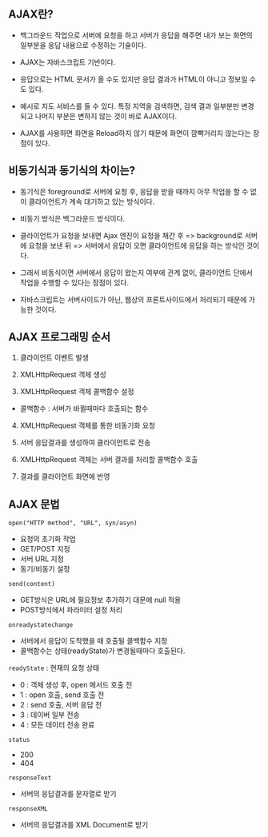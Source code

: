 
## AJAX란?

- 백그라운드 작업으로 서버에 요청을 하고 
서버가 응답을 해주면 내가 보는 화면의 일부분을 응답 내용으로 수정하는 기술이다.

- AJAX는 자바스크립트 기반이다. 

- 응답으로는 HTML 문서가 올 수도 있지만 
응답 결과가 HTML이 아니고 정보일 수도 있다. 

- 예시로 지도 서비스를 들 수 있다. 
특정 지역을 검색하면, 검색 결과 일부분만 변경되고 나머지 부분은 변하지 않는 것이 바로 AJAX이다. 

- AJAX를 사용하면 화면을 Reload하지 않기 때문에 화면이 깜빡거리지 않는다는 장점이 있다.



## 비동기식과 동기식의 차이는?

- 동기식은 foreground로 서버에 요청 후, 응답을 받을 때까지 아무 작업을 할 수 없이 클라이언트가 계속 대기하고 있는 방식이다. 

- 비동기 방식은 백그라운드 방식이다. 

- 클라이언트가 요청을 보내면 Ajax 엔진이 요청을 채간 후 => background로 서버에 요청을 보낸 뒤 =>
서버에서 응답이 오면 클라이언트에 응답을 하는 방식인 것이다.

- 그래서 비동식이면 서버에서 응답이 왔는지 여부에 관계 없이, 클라이언트 단에서 작업을 수행할 수 있다는 장점이 있다. 

- 자바스크립트는 서버사이드가 아닌, 웹상의 프론트사이드에서 처리되기 때문에 가능한 것이다. 


## AJAX 프로그래밍 순서

1. 클라이언트 이벤트 발생

2. XMLHttpRequest 객체 생성

3. XMLHttpRequest 객체 콜백함수 설정
  - 콜백함수 : 서버가 바뀔때마다 호출되는 함수

4. XMLHttpRequest 객체를 통한 비동기화 요청

5. 서버 응답결과를 생성하여 클라이언트로 전송

6. XMLHttpRequest 객체는 서버 결과를 처리할 콜백함수 호출

7. 결과를 클라이언트 화면에 반영


## AJAX 문법

`open("HTTP method", "URL", syn/asyn)`
- 요청의 초기화 작업
- GET/POST 지정
- 서버 URL 지정
- 동기/비동기 설정


`send(content)`
- GET방식은 URL에 필요정보 추가하기 대문에 null 적용
- POST방식에서 파라미터 설정 처리



`onreadystatechange`
- 서버에서 응답이 도착했을 때 호출될 콜백함수 지정
- 콜백함수는 상태(readyState)가 변경될때마다 호출된다. 


`readyState` : 현재의 요청 상태
- 0 : 객체 생성 후, open 메서드 호출 전
- 1 : open 호출, send 호출 전
- 2 : send 호출, 서버 응답 전
- 3 : 데이버 일부 전송
- 4 : 모든 데이터 전송 완료

`status`
- 200
- 404


`responseText`
- 서버의 응답결과를 문자열로 받기

`responseXML`
- 서버의 응답결과를 XML Document로 받기




